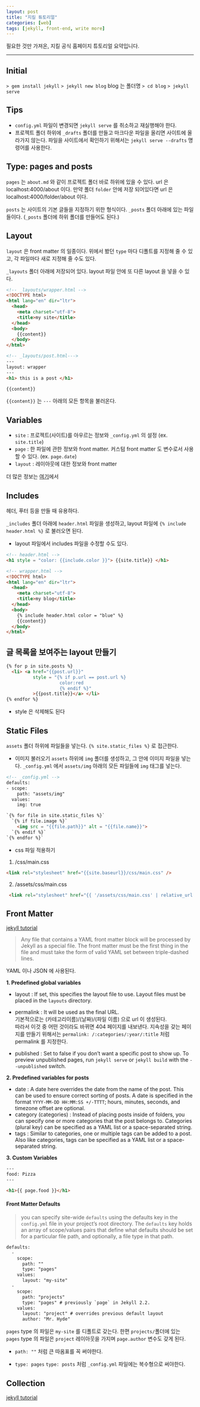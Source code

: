 ```yaml
---
layout: post
title: "지킬 튜토리얼"
categories: [web]
tags: [jekyll, front-end, write more]
---
```

필요한 것만 가져온, 지킬 공식 홈페이지 튜토리얼 요약입니다.

---

## Initial
`> gem install jekyll`
 `> jekyll new blog`    blog 는 폴더명
`> cd blog`
 `> jekyll serve`

## Tips

* `config.yml` 파일이 변경되면 `jekyll serve` 를 취소하고 재실행해야 한다.
* 프로젝트 폴더 하위에 `_drafts` 폴더를 만들고 마크다운 파일을 올리면 사이트에 올라가지 않는다. 파일을 사이트에서 확인하기 위해서는 `jekyll serve --drafts` 명령어를 사용한다.

## Type: pages and posts

`pages` 는 `about.md` 와 같이 프로젝트 폴더 바로 하위에 있을 수 있다. url 은 localhost:4000/about 이다. 만약 폴더 `folder` 안에 저장 되어있다면 url 은  localhost:4000/folder/about 이다.

`posts` 는 사이트의 기본 글들을 지정하기 위한 형식이다. `_posts` 폴더 아래에 있는 파일들이다. (`_posts` 폴더에 하위 폴더를 만들어도 된다.)

## Layout

`layout` 은 front matter 의 일종이다. 위에서 봤던 `type` 마다 디폴트를 지정해 줄 수 있고, 각 파일마다 새로 지정해 줄 수도 있다.

`_layouts` 폴더 아래에 저장되어 있다. layout 파일 안에 또 다른 layout 을 넣을 수 있다.

```html
<!-- _layouts/wrapper.html -->
<!DOCTYPE html>
<html lang="en" dir="ltr">
  <head>
    <meta charset="utf-8">
    <title>my site</title>
  </head>
  <body>
    {{content}}
  </body>
</html>
```

``` html
<!-- _layouts/post.html--->
---
layout: wrapper
---
<h1> this is a post </h1>

{{content}}
```

`{{content}}` 는 `---` 아래의 모든 항목을 불러온다.

## Variables

* `site`
: 프로젝트(사이트)를 아우르는 정보와 `_config.yml` 의 설정 (ex. `site.title`)
* `page`
: 한 파일에 관한 정보와 front matter. 커스텀 front matter 도 변수로서 사용할 수 있다. (ex. `page.date`)
* `layout`
: 레이아웃에 대한 정보와 front matter

더 많은 정보는 [여기](https://jekyllrb.com/docs/variables/)에서

## Includes

헤더, 푸터 등을 만들 때 유용하다.

`_includes` 폴더 아래에 `header.html` 파일을 생성하고, layout 파일에 `{% include header.html %}`  로 불러오면 된다.

* layout 파일에서 includes 파일을 수정할 수도 있다.

```html
<!-- header.html -->
<h1 style = "color: {{include.color }}"> {{site.title}} </h1>
```
```html
<!-- wrapper.html -->
<!DOCTYPE html>
<html lang="en" dir="ltr">
  <head>
    <meta charset="utf-8">
    <title>my blog</title>
  </head>
  <body>
    {% include header.html color = "blue" %}
    {{content}}
  </body>
</html>
```

## 글 목록을 보여주는 layout 만들기

```html
{% for p in site.posts %}
  <li> <a href="{{post.url}}"
          style = "{% if p.url == post.url %}
                    color:red
                    {% endif %}"
          >{{post.title}}</a> </li>
{% endfor %}
```

* style 은 삭제해도 된다

## Static Files

`assets` 폴더 하위에 파일들을 넣는다. `{% site.static_files %}` 로 접근한다.

* 이미지 불러오기
`assets` 하위에 `img` 폴더를 생성하고, 그 안에 이미지 파일을 넣는다. `_config.yml` 에서 `assets/img` 아래의 모든 파일들에 `img` 태그를 넣는다.

```html
<!-- _config.yml -->
defaults:
- scope:
    path: "assets/img"
  values:
    img: true
```

```html
`{% for file in site.static_files %}`
  `{% if file.image %}`
    <img src = "{{file.path}}" alt = "{{file.name}}">
  `{% endif %}`
`{% endfor %}`
```

* css 파일 적용하기

1. /css/main.css
```html
<link rel="stylesheet" href="{{site.baseurl}}/css/main.css" />
```

2. /assets/css/main.css
```html
 <link rel="stylesheet" href="{{ '/assets/css/main.css' | relative_url }}" />
```

## Front Matter

[jekyll tutorial](https://jekyllrb.com/docs/front-matter/)

> Any file that contains a YAML front matter block will be processed by Jekyll as a special file. The front matter must be the first thing in the file and must take the form of valid YAML set between triple-dashed lines.

YAML 이나 JSON 에 사용된다.

**1. Predefined global variables**
* layout
:  If set, this specifies the layout file to use. Layout files must be placed in the `layouts` directory.

* permalink
: It will be used as the final URL. <br> 기본적으로는 (카테고리이름)/(날짜)/(파일 이름) 으로 url 이 생성된다. <br> 따라서  이것 중 어떤 것이라도 바뀌면 404 페이지를 내보낸다. 지속성을 갖는 페이지를 만들기 위해서는  `permalink: /:categories/:year/:title` 처럼 permalink 를 지정한다.

* published
 : Set to false if you don’t want a specific post to show up. To preview unpublished pages, run `jekyll serve` or `jekyll build` with the `--unpublished` switch.

**2. Predefined variables for posts**
* date
: A date here overrides the date from the name of the post. This can be used to ensure correct sorting of posts. A date is specified in the format `YYYY-MM-DD HH:MM:SS +/-TTTT`; hours, minutes, seconds, and timezone offset are optional.
* category (categories)
:  Instead of placing posts inside of folders, you can specify one or more categories that the post belongs to. Categories (plural key) can be specified as a YAML list or a space-separated string.
* tags
: Similar to categories, one or multiple tags can be added to a post. Also like categories, tags can be specified as a YAML list or a space-separated string.

**3. Custom Variables**
``` html
---
food: Pizza
---

<h1>{{ page.food }}</h1>

```


#### Front Matter Defaults

> you can specify site-wide `defaults` using the defaults key in the` config.yml` file in your project’s root directory. The `defaults` key holds an array of scope/values pairs that define what defaults should be set for a particular file path, and optionally, a file type in that path.

``` html
defaults:
  -
    scope:
      path: ""
      type: "pages"
    values:
      layout: "my-site"
  -
    scope:
      path: "projects"
      type: "pages" # previously `page` in Jekyll 2.2.
    values:
      layout: "project" # overrides previous default layout
      author: "Mr. Hyde"
```

`pages` type 의 파일은 `my-site` 를 디폴트로 갖는다. 한편 `projects/`폴더에 있는 `pages` type 의 파일은 `project` 레이아웃을 가지며 `page.author` 변수도 갖게 된다.

* `path: ""` 처럼  큰 따옴표를 꼭 써야한다.

* `type: pages` `type: posts` 처럼 `_config.yml` 파일에는 복수형으로 써야한다.

## Collection

[jekyll tutorial](https://jekyllrb.com/docs/collections/)

